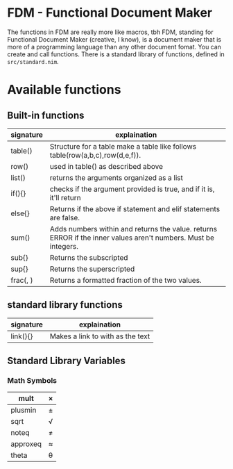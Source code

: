 
# FDM - Functional Document Maker


The functions in FDM are really more like macros, tbh FDM, standing for Functional Document Maker (creative, I know), is a document maker that is more of a programming language than any other document fomat. You can create and call functions. There is a standard library of functions, defined in `src/standard.nim`.


# Available functions

## Built-in functions

signature|explaination|
|-|-|
table(<rows>)|Structure for a table make a table like follows table(row(a,b,c),row(d,e,f)).|
row(<items>)|used in table() as described above|
list(<items>)|returns the arguments organized as a list|
if(<true or false>){<content>}|checks if the argument provided is true, and if it is, it'll return <content>|
else{<content>}|Returns <content> if the above if statement and elif statements are false.|
sum(<items>)|Adds numbers within and returns the value. returns ERROR if the inner values aren't numbers. Must be integers.|
sub{<content>}|Returns the subscripted <content>|
sup{<content>}|Returns the superscripted <content>|
frac(<numerator>, <denominator>)|Returns a formatted fraction of the two values.|


## standard library functions

signature|explaination|
|-|-|
link(<URL>){<content>}|Makes a link to <URL> with <content> as the text|


## Standard Library Variables

### Math Symbols

mult|×|
|-|-|
plusmin|±|
sqrt|√|
noteq|≠|
approxeq|≈|
theta|θ|

